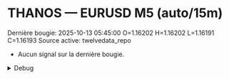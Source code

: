 # THANOS — EURUSD M5 (auto/15m)
Dernière bougie: 2025-10-13 05:45:00  O=1.16202  H=1.16202  L=1.16191  C=1.16193
Source active: twelvedata_repo

- Aucun signal sur la dernière bougie.

<details><summary>Debug</summary>

- TD_API_KEY manquant.

</details>